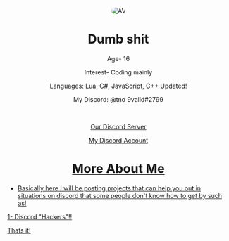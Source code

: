 <p align="center">
<a>
<img src="https://avatars1.githubusercontent.com/u/70435833?s=400&u=c5212ead5a81cdda4aa0590927055e3d214dac67&v=4" alt="AV" style="border-radius: 50%;">
</a>

</p>
<div class="display">
<h1 style="text-align: center;" align="center"> Dumb shit </h1>
<p style="text-align: center;"align="center">Age- 16<br></p>
<p style="text-align: center;"align="center">Interest- Coding mainly<br></p>
<p style="text-align: center;"align="center">Languages: Lua, C#, JavaScript, C++ Updated!<br></p>
<p style="text-align: center;"align="center">My Discord: @tno 9valid#2799<br></p>
<p style="text-align: center;"align="center"><br></p>


<p align="center">
<a href="https://discord.gg/XrS9cn3"> <p style="text-align: center;"align="center">Our Discord Server<br></p></>
<p align="center">
<a href="https://discord.com/users/465749875737493504"> <p style="text-align: center;"align="center">My Discord Account<br></p></>

    
<p align="center"> 
<h1 style="text-align: center;" align="center"> More About Me</h1>

- Basically here I will be posting projects that can help you out in situations on discord that some people don't know how to get by such as!

1- Discord "Hackers"!!


Thats it!

  

